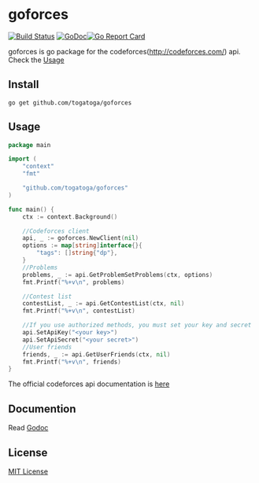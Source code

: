 # goforces

[![Build Status](https://travis-ci.org/togatoga/goforces.svg?branch=master)](https://travis-ci.org/togatoga/goforces) [![GoDoc](https://godoc.org/github.com/togatoga/goforces?status.svg)](https://godoc.org/github.com/togatoga/goforces)[![Go Report Card](https://goreportcard.com/badge/github.com/togatoga/goforces)](https://goreportcard.com/report/github.com/togatoga/goforces)

goforces is go package for the codeforces(<http://codeforces.com/>) api.  
Check the [Usage](#usage)

## Install

```
go get github.com/togatoga/goforces
```

## Usage
```go
package main

import (
    "context"
    "fmt"

    "github.com/togatoga/goforces"
)

func main() {
    ctx := context.Background()

    //Codeforces client
    api, _ := goforces.NewClient(nil)
    options := map[string]interface{}{
        "tags": []string{"dp"},
    }
    //Problems
    problems, _ := api.GetProblemSetProblems(ctx, options)
    fmt.Printf("%+v\n", problems)

    //Contest list
    contestList, _ := api.GetContestList(ctx, nil)
    fmt.Printf("%+v\n", contestList)

    //If you use authorized methods, you must set your key and secret
    api.SetApiKey("<your key>")
    api.SetApiSecret("<your secret>")
    //User friends
    friends, _ := api.GetUserFriends(ctx, nil)
    fmt.Printf("%+v\n", friends)
}
```

The official codeforces api documentation is [here](http://codeforces.com/api/help)

## Documention

Read [Godoc](https://godoc.org/github.com/togatoga/goforces)

## License

[MIT License](LICENSE)
